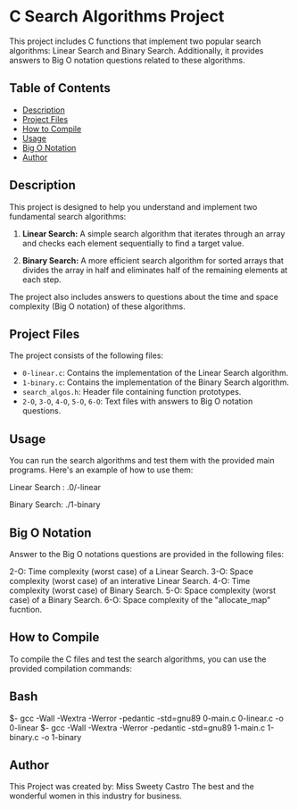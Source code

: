 # C Search Algorithms Project

This project includes C functions that implement two popular search algorithms: Linear Search and Binary Search. Additionally, it provides answers to Big O notation questions related to these algorithms.

## Table of Contents
- [Description](#description)
- [Project Files](#project-files)
- [How to Compile](#how-to-compile)
- [Usage](#usage)
- [Big O Notation](#big-o-notation)
- [Author](#author)

## Description

This project is designed to help you understand and implement two fundamental search algorithms:

1. **Linear Search:** A simple search algorithm that iterates through an array and checks each element sequentially to find a target value.

2. **Binary Search:** A more efficient search algorithm for sorted arrays that divides the array in half and eliminates half of the remaining elements at each step.

The project also includes answers to questions about the time and space complexity (Big O notation) of these algorithms.

## Project Files

The project consists of the following files:

- `0-linear.c`: Contains the implementation of the Linear Search algorithm.
- `1-binary.c`: Contains the implementation of the Binary Search algorithm.
- `search_algos.h`: Header file containing function prototypes.
- `2-O`, `3-O`, `4-O`, `5-O`, `6-O`: Text files with answers to Big O notation questions.

## Usage
You can run the search algorithms and test them with the provided main programs. Here's an example of how to use them:

Linear Search : .0/-linear

Binary Search: ./1-binary

## Big O Notation
Answer to the Big O notations questions are provided in the following files:

2-O: Time complexity (worst case) of a Linear Search.
3-O: Space complexity (worst case) of an interative Linear Search.
4-O: Time complexity (worst case) of Binary Search.
5-O: Space complexity (worst case) of a Binary Search.
6-O: Space complexity of the "allocate_map" fucntion.

## How to Compile
To compile the C files and test the search algorithms, you can use the provided compilation commands:

## Bash
$- gcc -Wall -Wextra -Werror -pedantic -std=gnu89 0-main.c 0-linear.c -o 0-linear
$- gcc -Wall -Wextra -Werror -pedantic -std=gnu89 1-main.c 1-binary.c -o 1-binary

## Author
This Project was created by: Miss Sweety Castro 
The best and the wonderful women in this industry for business.